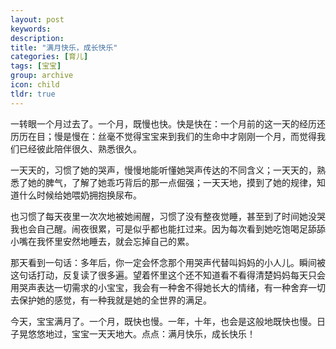 ```yaml
---
layout: post
keywords: 
description: 
title: "满月快乐，成长快乐"
categories: [育儿]
tags: [宝宝]
group: archive
icon: child
tldr: true
---
```


一转眼一个月过去了。一个月，既慢也快。快是快在：一个月前的这一天的经历还历历在目；慢是慢在：丝毫不觉得宝宝来到我们的生命中才刚刚一个月，而觉得我们已经彼此陪伴很久、熟悉很久。

一天天的，习惯了她的哭声，慢慢地能听懂她哭声传达的不同含义；一天天的，熟悉了她的脾气，了解了她乖巧背后的那一点倔强；一天天地，摸到了她的规律，知道什么时候给她喂奶拥抱换尿布。

也习惯了每天夜里一次次地被她闹醒，习惯了没有整夜觉睡，甚至到了时间她没哭我也会自己醒。闹夜很累，可是似乎都也能扛过来。因为每次看到她吃饱喝足舔舔小嘴在我怀里安然地睡去，就会忘掉自己的累。

那天看到一句话：多年后，你一定会怀念那个用哭声代替叫妈妈的小人儿。瞬间被这句话打动，反复读了很多遍。望着怀里这个还不知道看不看得清楚妈妈每天只会用哭声表达一切需求的小宝宝，我会有一种舍不得她长大的情绪，有一种舍弃一切去保护她的感觉，有一种我就是她的全世界的满足。

今天，宝宝满月了。一个月，既快也慢。一年，十年，也会是这般地既快也慢。日子晃悠悠地过，宝宝一天天地大。点点：满月快乐，成长快乐！